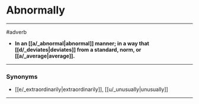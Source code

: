 # Abnormally
---
#adverb
- **In an [[a/_abnormal|abnormal]] manner; in a way that [[d/_deviates|deviates]] from a standard, norm, or [[a/_average|average]].**
---
### Synonyms
- [[e/_extraordinarily|extraordinarily]], [[u/_unusually|unusually]]
---

